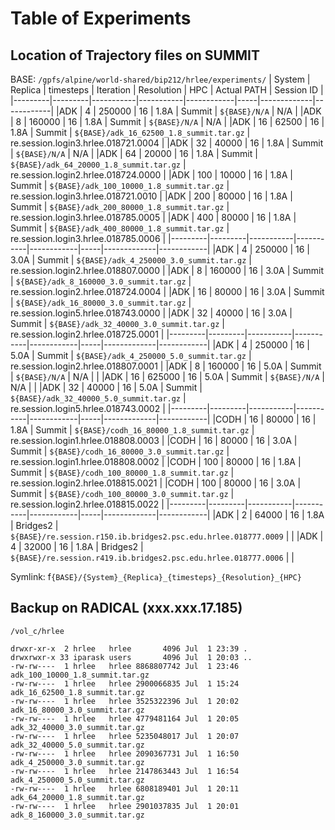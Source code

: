 # Table of Experiments

## Location of Trajectory files on SUMMIT

BASE: `/gpfs/alpine/world-shared/bip212/hrlee/experiments/`
| System  | Replica | timesteps | Iteration | Resolution | HPC | Actual PATH | Session ID |
|---------|---------|-----------|-----------|------------|-----|-------------|------------|
|ADK      |  4     | 250000     | 16        | 1.8A       | Summit | `${BASE}/N/A` | N/A |
|ADK      |  8     | 160000     | 16        | 1.8A       | Summit | `${BASE}/N/A` | N/A |
|ADK      |  16     | 62500     | 16        | 1.8A       | Summit | `${BASE}/adk_16_62500_1.8_summit.tar.gz` | re.session.login3.hrlee.018721.0004 |
|ADK      |  32     | 40000     | 16        | 1.8A       | Summit | `${BASE}/N/A` | N/A |
|ADK      |  64     | 20000     | 16        | 1.8A       | Summit | `${BASE}/adk_64_20000_1.8_summit.tar.gz` | re.session.login2.hrlee.018724.0000 |
|ADK      |  100    | 10000     | 16        | 1.8A       | Summit |  `${BASE}/adk_100_10000_1.8_summit.tar.gz` | re.session.login3.hrlee.018721.0010 |
|ADK      |  200    | 80000     | 16        | 1.8A       | Summit |  `${BASE}/adk_200_80000_1.8_summit.tar.gz` | re.session.login3.hrlee.018785.0005 |
|ADK      |  400    | 80000     | 16        | 1.8A       | Summit |  `${BASE}/adk_400_80000_1.8_summit.tar.gz` | re.session.login3.hrlee.018785.0006 |
|---------|---------|-----------|-----------|------------|-----|-------------|------------|
|ADK      |  4      | 250000    | 16        | 3.0A       | Summit |  `${BASE}/adk_4_250000_3.0_summit.tar.gz` | re.session.login2.hrlee.018807.0000 |
|ADK      |  8      | 160000    | 16        | 3.0A       | Summit |  `${BASE}/adk_8_160000_3.0_summit.tar.gz` | re.session.login2.hrlee.018724.0004 |
|ADK      |  16     | 80000     | 16        | 3.0A       | Summit |  `${BASE}/adk_16_80000_3.0_summit.tar.gz` | re.session.login5.hrlee.018743.0000 |
|ADK      |  32     | 40000     | 16        | 3.0A       | Summit |  `${BASE}/adk_32_40000_3.0_summit.tar.gz` | re.session.login2.hrlee.018725.0001 |
|---------|---------|-----------|-----------|------------|-----|-------------|------------|
|ADK      |  4      | 250000    | 16        | 5.0A       | Summit |  `${BASE}/adk_4_250000_5.0_summit.tar.gz` | re.session.login2.hrlee.018807.0001 |
|ADK      |  8      | 160000     | 16        | 5.0A       | Summit | `${BASE}/N/A` | N/A | |
|ADK      |  16     | 625000     | 16        | 5.0A       | Summit | `${BASE}/N/A` | N/A | |
|ADK      |  32     | 40000     | 16        | 5.0A       | Summit |  `${BASE}/adk_32_40000_5.0_summit.tar.gz` | re.session.login5.hrlee.018743.0002 |
|---------|---------|-----------|-----------|------------|-----|-------------|------------|
|CODH     |  16     | 80000     | 16        | 1.8A       | Summit |  `${BASE}/codh_16_80000_1.8_summit.tar.gz` | re.session.login1.hrlee.018808.0003 |
|CODH     |  16     | 80000     | 16        | 3.0A       | Summit |  `${BASE}/codh_16_80000_3.0_summit.tar.gz` | re.session.login1.hrlee.018808.0002 |
|CODH     |  100    | 80000     | 16        | 1.8A       | Summit |  `${BASE}/codh_100_80000_1.8_summit.tar.gz` | re.session.login2.hrlee.018815.0021 |
|CODH     |  100    | 80000     | 16        | 3.0A       | Summit |  `${BASE}/codh_100_80000_3.0_summit.tar.gz` | re.session.login2.hrlee.018815.0022 |
|---------|---------|-----------|-----------|------------|-----|-------------|------------|
|ADK      |  2      | 64000     | 16        | 1.8A       | Bridges2 |  `${BASE}/re.session.r150.ib.bridges2.psc.edu.hrlee.018777.0009` | |
|ADK      |  4      | 32000     | 16        | 1.8A       | Bridges2 |  `${BASE}/re.session.r419.ib.bridges2.psc.edu.hrlee.018777.0006` | |


Symlink: f`{BASE}/{System}_{Replica}_{timesteps}_{Resolution}_{HPC}`

## Backup on RADICAL (xxx.xxx.17.185)

```
/vol_c/hrlee

drwxr-xr-x  2 hrlee   hrlee       4096 Jul  1 23:39 .
drwxrwxr-x 33 iparask users       4096 Jul  1 20:03 ..
-rw-rw----  1 hrlee   hrlee 8868807742 Jul  1 23:46 adk_100_10000_1.8_summit.tar.gz
-rw-rw----  1 hrlee   hrlee 2900066835 Jul  1 15:24 adk_16_62500_1.8_summit.tar.gz
-rw-rw----  1 hrlee   hrlee 3525322396 Jul  1 20:02 adk_16_80000_3.0_summit.tar.gz
-rw-rw----  1 hrlee   hrlee 4779481164 Jul  1 20:05 adk_32_40000_3.0_summit.tar.gz
-rw-rw----  1 hrlee   hrlee 5235048017 Jul  1 20:07 adk_32_40000_5.0_summit.tar.gz
-rw-rw----  1 hrlee   hrlee 2090367731 Jul  1 16:50 adk_4_250000_3.0_summit.tar.gz
-rw-rw----  1 hrlee   hrlee 2147863443 Jul  1 16:54 adk_4_250000_5.0_summit.tar.gz
-rw-rw----  1 hrlee   hrlee 6808189401 Jul  1 20:11 adk_64_20000_1.8_summit.tar.gz
-rw-rw----  1 hrlee   hrlee 2901037835 Jul  1 20:01 adk_8_160000_3.0_summit.tar.gz

```
